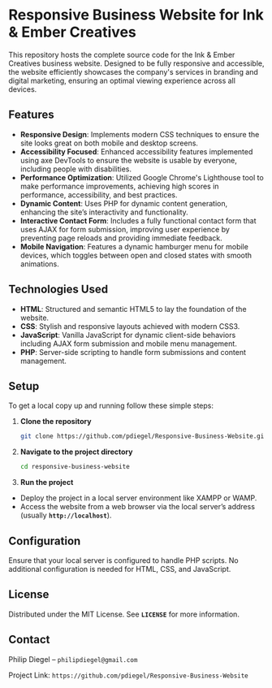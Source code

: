 # Responsive Business Website for Ink & Ember Creatives

This repository hosts the complete source code for the Ink & Ember Creatives business website. Designed to be fully responsive and accessible, the website efficiently showcases the company's services in branding and digital marketing, ensuring an optimal viewing experience across all devices.

## Features

- **Responsive Design**: Implements modern CSS techniques to ensure the site looks great on both mobile and desktop screens.
- **Accessibility Focused**: Enhanced accessibility features implemented using axe DevTools to ensure the website is usable by everyone, including people with disabilities.
- **Performance Optimization**: Utilized Google Chrome's Lighthouse tool to make performance improvements, achieving high scores in performance, accessibility, and best practices.
- **Dynamic Content**: Uses PHP for dynamic content generation, enhancing the site’s interactivity and functionality.
- **Interactive Contact Form**: Includes a fully functional contact form that uses AJAX for form submission, improving user experience by preventing page reloads and providing immediate feedback.
- **Mobile Navigation**: Features a dynamic hamburger menu for mobile devices, which toggles between open and closed states with smooth animations.

## Technologies Used

- **HTML**: Structured and semantic HTML5 to lay the foundation of the website.
- **CSS**: Stylish and responsive layouts achieved with modern CSS3.
- **JavaScript**: Vanilla JavaScript for dynamic client-side behaviors including AJAX form submission and mobile menu management.
- **PHP**: Server-side scripting to handle form submissions and content management.

## Setup

To get a local copy up and running follow these simple steps:

1. **Clone the repository**

   ```sh
   git clone https://github.com/pdiegel/Responsive-Business-Website.git
    ```

2. **Navigate to the project directory**

    ```sh
    cd responsive-business-website
    ```

3. **Run the project**

- Deploy the project in a local server environment like XAMPP or WAMP.
- Access the website from a web browser via the local server’s address (usually **`http://localhost`**).

## Configuration

Ensure that your local server is configured to handle PHP scripts. No additional configuration is needed for HTML, CSS, and JavaScript.

## License

Distributed under the MIT License. See **`LICENSE`** for more information.

## Contact

Philip Diegel – `philipdiegel@gmail.com`

Project Link: `https://github.com/pdiegel/Responsive-Business-Website`
